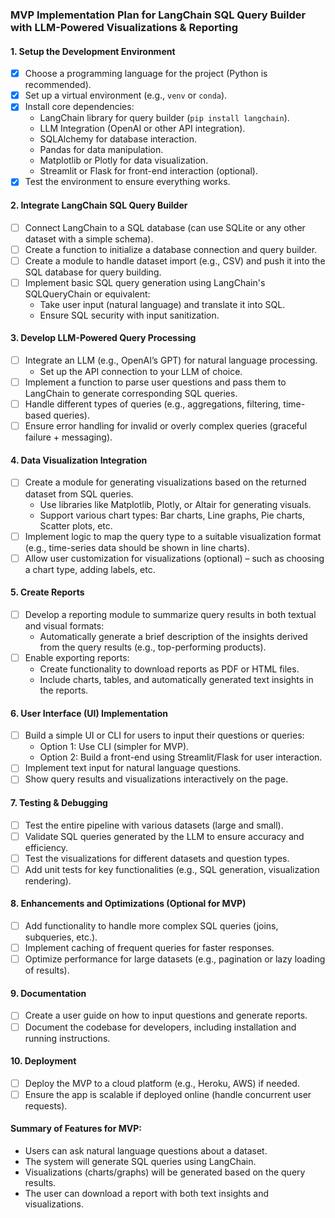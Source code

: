 ### MVP Implementation Plan for LangChain SQL Query Builder with LLM-Powered Visualizations & Reporting

#### 1. **Setup the Development Environment**
   - [x] Choose a programming language for the project (Python is recommended).
   - [x] Set up a virtual environment (e.g., `venv` or `conda`).
   - [x] Install core dependencies:
     - LangChain library for query builder (`pip install langchain`).
     - LLM Integration (OpenAI or other API integration).
     - SQLAlchemy for database interaction.
     - Pandas for data manipulation.
     - Matplotlib or Plotly for data visualization.
     - Streamlit or Flask for front-end interaction (optional).
   - [x] Test the environment to ensure everything works.

#### 2. **Integrate LangChain SQL Query Builder**
   - [ ] Connect LangChain to a SQL database (can use SQLite or any other dataset with a simple schema).
   - [ ] Create a function to initialize a database connection and query builder.
   - [ ] Create a module to handle dataset import (e.g., CSV) and push it into the SQL database for query building.
   - [ ] Implement basic SQL query generation using LangChain's SQLQueryChain or equivalent:
     - Take user input (natural language) and translate it into SQL.
     - Ensure SQL security with input sanitization.

#### 3. **Develop LLM-Powered Query Processing**
   - [ ] Integrate an LLM (e.g., OpenAI’s GPT) for natural language processing.
     - Set up the API connection to your LLM of choice.
   - [ ] Implement a function to parse user questions and pass them to LangChain to generate corresponding SQL queries.
   - [ ] Handle different types of queries (e.g., aggregations, filtering, time-based queries).
   - [ ] Ensure error handling for invalid or overly complex queries (graceful failure + messaging).

#### 4. **Data Visualization Integration**
   - [ ] Create a module for generating visualizations based on the returned dataset from SQL queries.
     - Use libraries like Matplotlib, Plotly, or Altair for generating visuals.
     - Support various chart types: Bar charts, Line graphs, Pie charts, Scatter plots, etc.
   - [ ] Implement logic to map the query type to a suitable visualization format (e.g., time-series data should be shown in line charts).
   - [ ] Allow user customization for visualizations (optional) – such as choosing a chart type, adding labels, etc.

#### 5. **Create Reports**
   - [ ] Develop a reporting module to summarize query results in both textual and visual formats:
     - Automatically generate a brief description of the insights derived from the query results (e.g., top-performing products).
   - [ ] Enable exporting reports:
     - Create functionality to download reports as PDF or HTML files.
     - Include charts, tables, and automatically generated text insights in the reports.

#### 6. **User Interface (UI) Implementation**
   - [ ] Build a simple UI or CLI for users to input their questions or queries:
     - Option 1: Use CLI (simpler for MVP).
     - Option 2: Build a front-end using Streamlit/Flask for user interaction.
   - [ ] Implement text input for natural language questions.
   - [ ] Show query results and visualizations interactively on the page.

#### 7. **Testing & Debugging**
   - [ ] Test the entire pipeline with various datasets (large and small).
   - [ ] Validate SQL queries generated by the LLM to ensure accuracy and efficiency.
   - [ ] Test the visualizations for different datasets and question types.
   - [ ] Add unit tests for key functionalities (e.g., SQL generation, visualization rendering).

#### 8. **Enhancements and Optimizations (Optional for MVP)**
   - [ ] Add functionality to handle more complex SQL queries (joins, subqueries, etc.).
   - [ ] Implement caching of frequent queries for faster responses.
   - [ ] Optimize performance for large datasets (e.g., pagination or lazy loading of results).

#### 9. **Documentation**
   - [ ] Create a user guide on how to input questions and generate reports.
   - [ ] Document the codebase for developers, including installation and running instructions.

#### 10. **Deployment**
   - [ ] Deploy the MVP to a cloud platform (e.g., Heroku, AWS) if needed.
   - [ ] Ensure the app is scalable if deployed online (handle concurrent user requests).

#### Summary of Features for MVP:
- Users can ask natural language questions about a dataset.
- The system will generate SQL queries using LangChain.
- Visualizations (charts/graphs) will be generated based on the query results.
- The user can download a report with both text insights and visualizations.

